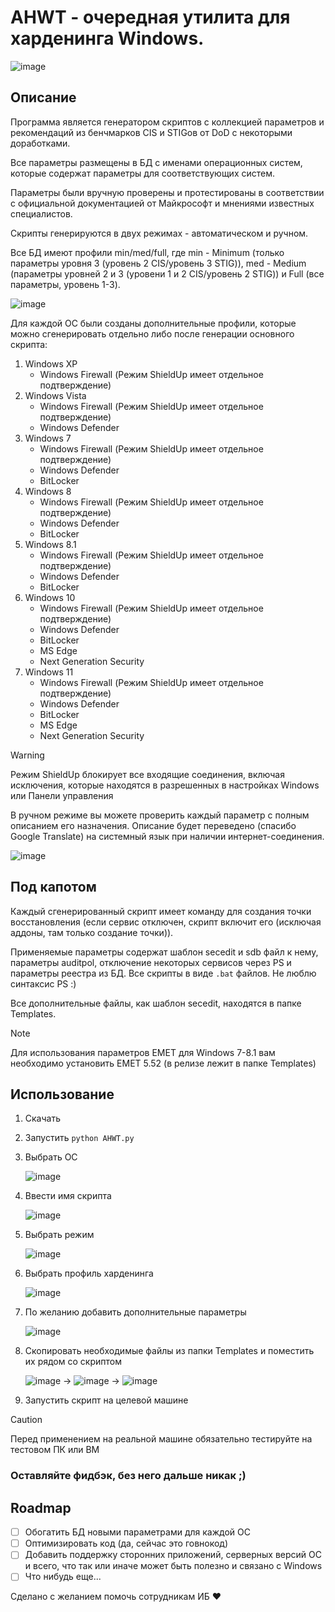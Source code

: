 # AHWT - очередная утилита для харденинга Windows.
![image](https://github.com/n0rthl1ght/ahwt/assets/92512883/f60dd952-296c-4574-9129-88e59e66e352)

## Описание
Программа является генератором скриптов с коллекцией параметров и рекомендаций из бенчмарков CIS и STIGов от DoD с некоторыми доработками.

Все параметры размещены в БД с именами операционных систем, которые содержат параметры для соответствующих систем.

Параметры были вручную проверены и протестированы в соответствии с официальной документацией от Майкрософт и мнениями известных специалистов.

Скрипты генерируются в двух режимах - автоматическом и ручном.

Все БД имеют профили min/med/full, где min - Minimum (только параметры уровня 3 (уровень 2 CIS/уровень 3 STIG)), med - Medium (параметры уровней 2 и 3 (уровени 1 и 2 CIS/уровень 2 STIG)) и Full (все параметры, уровень 1-3).

![image](https://github.com/n0rthl1ght/ahwt/assets/92512883/406eca52-b9d1-44e3-854b-f1e24e037ee6)

Для каждой ОС были созданы дополнительные профили, которые можно сгенерировать отдельно либо после генерации основного скрипта:
1. Windows XP
   - Windows Firewall (Режим ShieldUp имеет отдельное подтверждение)
2. Windows Vista
   - Windows Firewall (Режим ShieldUp имеет отдельное подтверждение)
   - Windows Defender
3. Windows 7
   - Windows Firewall (Режим ShieldUp имеет отдельное подтверждение)
   - Windows Defender
   - BitLocker
4. Windows 8
   - Windows Firewall (Режим ShieldUp имеет отдельное подтверждение)
   - Windows Defender
   - BitLocker
5. Windows 8.1
   - Windows Firewall (Режим ShieldUp имеет отдельное подтверждение)
   - Windows Defender
   - BitLocker
6. Windows 10
   - Windows Firewall (Режим ShieldUp имеет отдельное подтверждение)
   - Windows Defender
   - BitLocker
   - MS Edge
   - Next Generation Security
7. Windows 11
   - Windows Firewall (Режим ShieldUp имеет отдельное подтверждение)
   - Windows Defender
   - BitLocker
   - MS Edge
   - Next Generation Security

> [!WARNING]
> Режим ShieldUp блокирует все входящие соединения, включая исключения, которые находятся в разрешенных в настройках Windows или Панели управления

В ручном режиме вы можете проверить каждый параметр с полным описанием его назначения. Описание будет переведено (спасибо Google Translate) на системный язык при наличии интернет-соединения.

![image](https://github.com/n0rthl1ght/ahwt/assets/92512883/f7be2112-60d7-44e7-b597-bb5cb690455e)

## Под капотом

Каждый сгенерированный скрипт имеет команду для создания точки восстановления (если сервис отключен, скрипт включит его (исключая аддоны, там только создание точки)).

Применяемые параметры содержат шаблон secedit и sdb файл к нему, параметры auditpol, отключение некоторых сервисов через PS и параметры реестра из БД. 
Все скрипты в виде ```.bat``` файлов. Не люблю синтаксис PS :)

Все дополнительные файлы, как шаблон secedit, находятся в папке Templates.

> [!NOTE]
> Для использования параметров EMET для Windows 7-8.1 вам необходимо установить EMET 5.52 (в релизе лежит в папке Templates)

## Использование

1. Скачать
2. Запустить ```python AHWT.py```
3. Выбрать ОС
   
   ![image](https://github.com/n0rthl1ght/ahwt/assets/92512883/9944050a-6efb-4bb1-a845-eed1859c4604)

4. Ввести имя скрипта

   ![image](https://github.com/n0rthl1ght/ahwt/assets/92512883/6ef6f64f-d7ff-4c9c-a802-3e988e1ac7ec)

5. Выбрать режим
   
   ![image](https://github.com/n0rthl1ght/ahwt/assets/92512883/51373b37-c385-40e5-adea-a66be9443935)

6. Выбрать профиль харденинга

   ![image](https://github.com/n0rthl1ght/ahwt/assets/92512883/cf7d3cea-a8e2-4c85-8962-d7ff3fc8209d)

7. По желанию добавить дополнительные параметры

   ![image](https://github.com/n0rthl1ght/ahwt/assets/92512883/429dd5a9-2388-4d16-a4e6-fc35f71a50e6)

8. Скопировать необходимые файлы из папки Templates и поместить их рядом со скриптом

    ![image](https://github.com/n0rthl1ght/ahwt/assets/92512883/531edd63-58b0-489f-9a87-12ed33c08e81) -> ![image](https://github.com/n0rthl1ght/ahwt/assets/92512883/3cbdaf57-74c3-4236-9abf-cb9feaf837f1) -> ![image](https://github.com/n0rthl1ght/ahwt/assets/92512883/b1c0e6dc-6942-4bc4-b779-1988c6824f16)

9. Запустить скрипт на целевой машине

> [!CAUTION]
> Перед применением на реальной машине обязательно тестируйте на тестовом ПК или ВМ

### Оставляйте фидбэк, без него дальше никак ;)

## Roadmap
- [ ] Обогатить БД новыми параметрами для каждой ОС
- [ ] Оптимизировать код (да, сейчас это говнокод)
- [ ] Добавить поддержку сторонних приложений, серверных версий ОС и всего, что так или иначе может быть полезно и связано с Windows
- [ ] Что нибудь еще...

Сделано с желанием помочь сотрудникам ИБ ❤️
